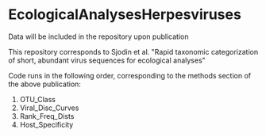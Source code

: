 # EcologicalAnalysesHerpesviruses

Data will be included in the repository upon publication

This repository corresponds to Sjodin et al. "Rapid taxonomic categorization of short, abundant virus sequences for ecological analyses"

Code runs in the following order, corresponding to the methods section of the above publication:
1. OTU_Class
2. Viral_Disc_Curves
3. Rank_Freq_Dists
4. Host_Specificity
